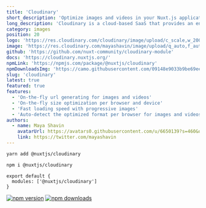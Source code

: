 ```yaml
---
title: 'Cloudinary'
short_description: 'Optimize images and videos in your Nuxt.js application'
long_description: 'Cloudinary is a cloud-based SaaS that provides an end-to-end image and video management solution including uploads, storage, manipulations, optimizations and delivery. All your media resources are optimized and delivered through a fast CDN using industry best practices.'
category: images
position: 20
logo: 'https://res.cloudinary.com/cloudinary/image/upload/c_scale,w_200/v1/logo/for_white_bg/cloudinary_icon_for_white_bg.png'
image: 'https://res.cloudinary.com/mayashavin/image/upload/q_auto,f_auto,h_640/v1596608425/nuxt-cld/nuxt_cloudinary_1'
github: 'https://github.com/nuxt-community/cloudinary-module'
docs: 'https://cloudinary.nuxtjs.org/'
npmLink: 'https://npmjs.com/package/@nuxtjs/cloudinary'
npmDownloadsImg: 'https://camo.githubusercontent.com/09148e9033b9be69ee3ab7fa867502cb78e90df7/68747470733a2f2f696d672e736869656c64732e696f2f6e706d2f64742f406e7578746a732f636c6f7564696e6172792e737667'
slug: 'cloudinary'
latest: true
featured: true
features:
  - 'On-the-fly url generating for images and videos'
  - 'On-the-fly size optimization per browser and device'
  - 'Fast loading speed with progressive images'
  - 'Auto-detect the optimized format per browser for images and videos'
authors:
  - name: Maya Shavin
    avatarUrl: https://avatars0.githubusercontent.com/u/6650139?s=460&u=e23ded7ef787f5d834eca81e64a6200bc00d424a&v=4
    link: https://twitter.com/mayashavin
---
```


<code-group>
  <code-block label="Yarn" active>

```bash
yarn add @nuxtjs/cloudinary
```

  </code-block>
  <code-block label="NPM">

```bash
npm i @nuxtjs/cloudinary
```

  </code-block>
</code-group>

```js{}[nuxt.config.js]
export default {
  modules: ['@nuxtjs/cloudinary']
}
```

<docs-button :docs="docs"></docs-button>

<authors :authors="authors"></authors>

<npm-buttons>
  <a href="https://npmjs.com/package/@nuxtjs/cloudinary" rel="nofollow" >      
    <img src="https://camo.githubusercontent.com/d6880af1973a5c5f0bed7caf2d1ddaf0e542aabd/68747470733a2f2f696d672e736869656c64732e696f2f6e706d2f762f406e7578746a732f636c6f7564696e6172792f6c61746573742e737667"
      alt="npm version"
      data-canonical-src="https://img.shields.io/npm/v/@nuxtjs/cloudinary/latest.svg"
      style="max-width: 100%;"
    /></a>
  <a href="https://npmjs.com/package/@nuxtjs/cloudinary" rel="nofollow">
    <img src="https://camo.githubusercontent.com/09148e9033b9be69ee3ab7fa867502cb78e90df7/68747470733a2f2f696d672e736869656c64732e696f2f6e706d2f64742f406e7578746a732f636c6f7564696e6172792e737667"
      alt="npm downloads"
      data-canonical-src="https://img.shields.io/npm/dt/@nuxtjs/cloudinary.svg"
      style="max-width: 100%;"
    />
  </a>
</npm-buttons>
